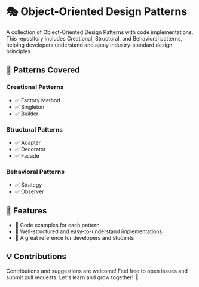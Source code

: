 # 🎭 Object-Oriented Design Patterns

A collection of Object-Oriented Design Patterns with code implementations. This repository includes Creational, Structural, and Behavioral patterns, helping developers understand and apply industry-standard design principles.

## 📌 Patterns Covered

### Creational Patterns
- ✅ Factory Method
- ✅ Singleton
- ✅ Builder

### Structural Patterns
- ✅ Adapter
- ✅ Decorator
- ✅ Facade

### Behavioral Patterns
- ✅ Strategy
- ✅ Observer

## 🚀 Features
- 🔹 Code examples for each pattern
- 🔹 Well-structured and easy-to-understand implementations
- 🔹 A great reference for developers and students

## 💡 Contributions
Contributions and suggestions are welcome! Feel free to open issues and submit pull requests. Let's learn and grow together! 🎉
